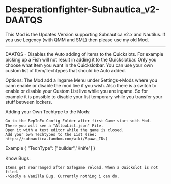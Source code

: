# Desperationfighter-Subnautica_v2-DAATQS

This Mod is the Updates Version supporting Subnautica v2.x and Nautilus. 
If you use Legency (with QMM and SML) then please use my old Mod.

***

DAATQS - Disables the Auto adding of items to the Quickslots. 
For example picking up a Fish will not result in adding it to the Quickslotbar. 
Only you choose what Item you want in the Quickslotbar. 
You can use your own custom list of Item/Techtypes that should be Auto added.

Options: The Mod add a Ingame Menu under Settings->Mods where you cann enable or disable the mod live if you wish. 
Also there is a switch to enable or disable your Custom List live while you are ingame. 
So for example it is possible to disable your list temporary while you transfer your stuff between lockers.

Adding your Own Techtype to the Mods:

    Go to the BepInEx Config Folder after first Game start with Mod. 
    There you will see a "AllowList.json" File.
    Open it with a text editor while the game is closed.
    Add your own Techtypes to the List (see: https://subnautica.fandom.com/wiki/Spawn_IDs)


Example
﻿{
    "TechType": ["builder","Knife"]
}

Know Bugs:

    Items get rearranged after Safegame reload. When a Quickslot is not filed.
    ->Sadly a Vanilla Bug. Currently nothing i can do.
